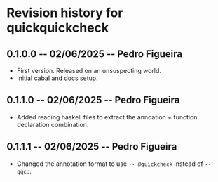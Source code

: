 # Revision history for quickquickcheck

## 0.1.0.0 -- 02/06/2025 -- Pedro Figueira

* First version. Released on an unsuspecting world.
* Initial cabal and docs setup.

## 0.1.1.0 -- 02/06/2025 -- Pedro Figueira

* Added reading haskell files to extract the annoation + function declaration combination.

## 0.1.1.1 -- 02/06/2025 -- Pedro Figueira

* Changed the annotation format to use `-- @quickcheck` instead of `-- qqc:`.
